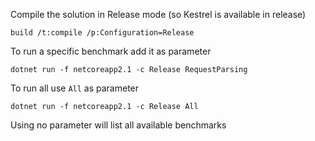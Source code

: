 ﻿Compile the solution in Release mode (so Kestrel is available in release)
```
build /t:compile /p:Configuration=Release
```
To run a specific benchmark add it as parameter
```
dotnet run -f netcoreapp2.1 -c Release RequestParsing
```
To run all use `All` as parameter
```
dotnet run -f netcoreapp2.1 -c Release All
```
Using no parameter will list all available benchmarks
